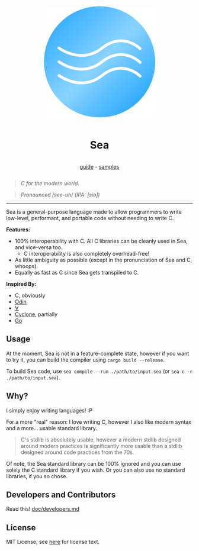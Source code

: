 <div align="center" style="display:grid;place-items:center;">

![Sea Logo](res/logo.svg)

# Sea

[guide](doc/guide.md) - [samples](samples/)

</div>

> _C for the modern world._

> _Pronounced /see-uh/ (IPA: \[siə\])_

---

Sea is a general-purpose language made to allow programmers to write low-level,
performant, and portable code without needing to write C.

**Features:**

- 100% interoperability with C. All C libraries can be cleanly used in Sea, and vice-versa too.
  - C interoperability is also completely overhead-free!
- As little ambiguity as possible (except in the pronunciation of Sea and C, whoops).
- Equally as fast as C since Sea gets transpiled to C.

**Inspired By:**

- C, obviously
- [Odin](https://odin-lang.org)
- [V](https://vlang.io)
- [Cyclone](https://cyclone.thelanguage.org), partially
- [Go](https://go.dev)

## Usage

At the moment, Sea is not in a feature-complete state, however if you want to
try it, you can build the compiler using `cargo build --release`.

To build Sea code, use `sea compile --run ./path/to/input.sea` (or
`sea c -r ./path/to/input.sea`).

## Why?

I simply enjoy writing languages! :P

For a more "real" reason: I love writing C, however I also like modern syntax
and a more... usable standard library.

> C's stdlib is absolutely usable, however a modern stdlib designed around
> modern practices is significantly more usable than a stdlib designed around
> code practices from the 70s.

Of note, the Sea standard library can be 100% ignored and you can use solely the
C standard library if you wish. Or you can also use no standard libraries, if
you so chose.

## Developers and Contributors

Read this! [doc/developers.md](doc/developers.md)

## License

MIT License, see [here](license.txt) for license text.
